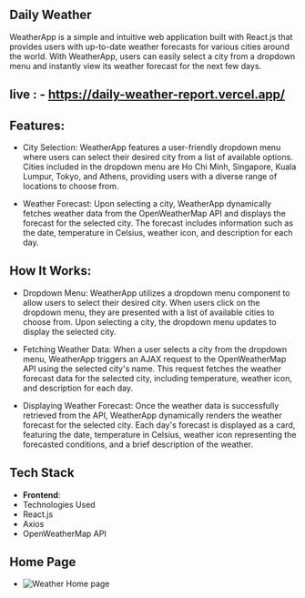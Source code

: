 ## Daily Weather 

WeatherApp is a simple and intuitive web application built with React.js that provides users with up-to-date weather forecasts for various cities around the world. With WeatherApp, users can easily select a city from a dropdown menu and instantly view its weather forecast for the next few days.

## live : - https://daily-weather-report.vercel.app/

## Features:
- City Selection: WeatherApp features a user-friendly dropdown menu where users can select their desired city from a list of available options. Cities included in the dropdown menu are Ho Chi Minh, Singapore, Kuala Lumpur, Tokyo, and Athens, providing users with a diverse range of locations to choose from.

- Weather Forecast: Upon selecting a city, WeatherApp dynamically fetches weather data from the OpenWeatherMap API and displays the forecast for the selected city. The forecast includes information such as the date, temperature in Celsius, weather icon, and description for each day.

## How It Works:
- Dropdown Menu: WeatherApp utilizes a dropdown menu component to allow users to select their desired city. When users click on the dropdown menu, they are presented with a list of available cities to choose from. Upon selecting a city, the dropdown menu updates to display the selected city.

- Fetching Weather Data: When a user selects a city from the dropdown menu, WeatherApp triggers an AJAX request to the OpenWeatherMap API using the selected city's name. This request fetches the weather forecast data for the selected city, including temperature, weather icon, and description for each day.

- Displaying Weather Forecast: Once the weather data is successfully retrieved from the API, WeatherApp dynamically renders the weather forecast for the selected city. Each day's forecast is displayed as a card, featuring the date, temperature in Celsius, weather icon representing the forecasted conditions, and a brief description of the weather.

## Tech Stack

- **Frontend**:
 - Technologies Used
 - React.js
 - Axios
 - OpenWeatherMap API


## Home Page
- ![Weather Home page](https://github.com/Rinkesh375/WeatherApp/assets/107518782/e7551ac0-e7d8-44b7-b7c9-5759a7b353d5)
